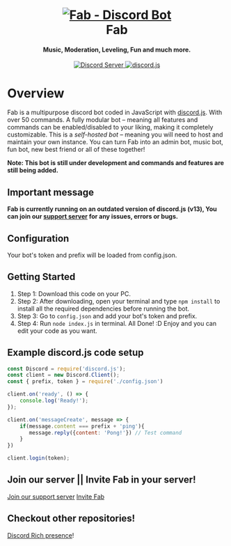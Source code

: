 
<h1 align="center">
  <br>
  <a href="https://github.com/DerpCoders/fab-main-js"><img src="https://cdn.discordapp.com/avatars/759762948016177195/a_9141f03e513064ac585b59300075ad5e.png?size=128" alt="Fab - Discord Bot"></a>
  <br>
  Fab
  <br>
</h1>

<h4 align="center">Music, Moderation, Leveling, Fun and much more.</h4>
<p align="center">
  <a href="https://discord.com/invite/AzarZsbkvC">
    <img src="https://discordapp.com/api/guilds/729340392327217193/widget.png?style=shield" alt="Discord Server">
  </a>
  <a href="https://discord.js.org/">
     <img src="https://img.shields.io/badge/discord-js-blue.svg" alt="discord.js">
  </a>
</p>

# Overview

Fab is a multipurpose discord bot coded in JavaScript with
[discord.js](https://discord.js.org/). With over 50 commands.
A fully modular bot – meaning all features and commands can be enabled/disabled to your
liking, making it completely customizable. This is a *self-hosted bot* – meaning you will need
to host and maintain your own instance. You can turn Fab into an admin bot, music bot, fun bot,
new best friend or all of these together! 

**Note: This bot is still under development and commands and features are still being added.**

## Important message
**Fab is currently running on an outdated version of discord.js (v13),
You can join our [support server](https://discord.gg/AzarZsbkvC) for any issues, errors or bugs.**


## Configuration
Your bot's token and prefix will be loaded from config.json.

## Getting Started 

1. Step 1: Download this code on your PC.
2. Step 2: After downloading, open your terminal and type `npm install` to install all the required dependencies before running the bot.
3. Step 3: Go to `config.json` and add your bot's token and prefix.
4. Step 4: Run `node index.js` in terminal. All Done! :D Enjoy and you can edit your code as you want.

## Example discord.js code setup

```js
const Discord = require('discord.js');
const client = new Discord.Client();
const { prefix, token } = require('./config.json')

client.on('ready', () => {
	console.log('Ready!');
});

client.on('messageCreate', message => {
    if(message.content === prefix + 'ping'){
       message.reply({content: 'Pong!'}) // Test command
    }
})

client.login(token);
```

## Join our server || Invite Fab in your server!
[Join our support server](https://discord.com/invite/AzarZsbkvC)
[Invite Fab](https://discord.com/api/oauth2/authorize?client_id=759762948016177195&permissions=8&scope=bot)
## Checkout other repositories!

[Discord Rich presence](https://github.com/mkgaming54/Discord-RPC)!
